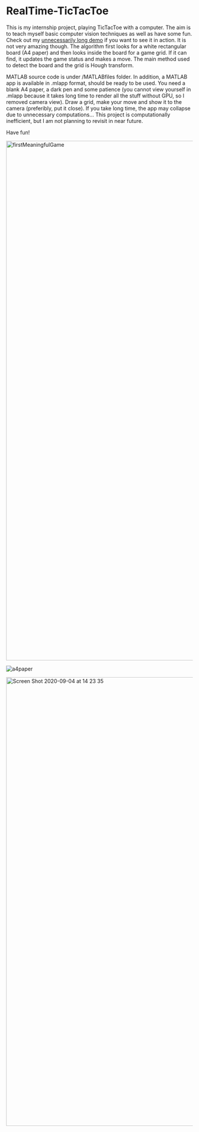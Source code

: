 # RealTime-TicTacToe
This is my internship project, playing TicTacToe with a computer. The aim is to teach myself basic computer vision techniques as well as have some fun. Check out my [unnecessarily long demo](https://www.youtube.com/watch?v=C5urz_VfivM&t=8s) if you want to see it in action. It is not very amazing though. The algorithm first looks for a white rectangular board (A4 paper) and then looks inside the board for a game grid. If it can find, it updates the game status and makes a move. The main method used to detect the board and the grid is Hough transform.

MATLAB source code is under /MATLABfiles folder. In addition, a MATLAB app is available in .mlapp format, should be ready to be used. You need a blank A4 paper, a dark pen and some patience (you cannot view yourself in .mlapp because it takes long time to render all the stuff without GPU, so I removed camera view). Draw a grid, make your move and show it to the camera (preferibly, put it close). If you take long time, the app may collapse due to unnecessary computations... This project is computationally inefficient, but I am not planning to revisit in near future.

Have fun!

<img width="1400" alt="firstMeaningfulGame" src="https://user-images.githubusercontent.com/77360680/118495473-e21d9b80-b72b-11eb-9641-79c894c0303c.png">

![a4paper](https://user-images.githubusercontent.com/77360680/118495460-dfbb4180-b72b-11eb-9a91-bfcee3dedb5f.png)

<img width="1209" alt="Screen Shot 2020-09-04 at 14 23 35" src="https://user-images.githubusercontent.com/77360680/118495699-1e50fc00-b72c-11eb-8d43-626f9090fb81.png">
